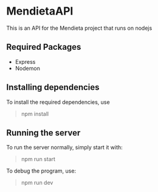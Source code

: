 # MendietaAPI
This is an API for the Mendieta project that runs on nodejs

## Required Packages
* Express
* Nodemon
  
## Installing dependencies
To install the required dependencies, use

> npm install

## Running the server
To run the server normally, simply start it with:

> npm run start

To debug the program, use:

> npm run dev
